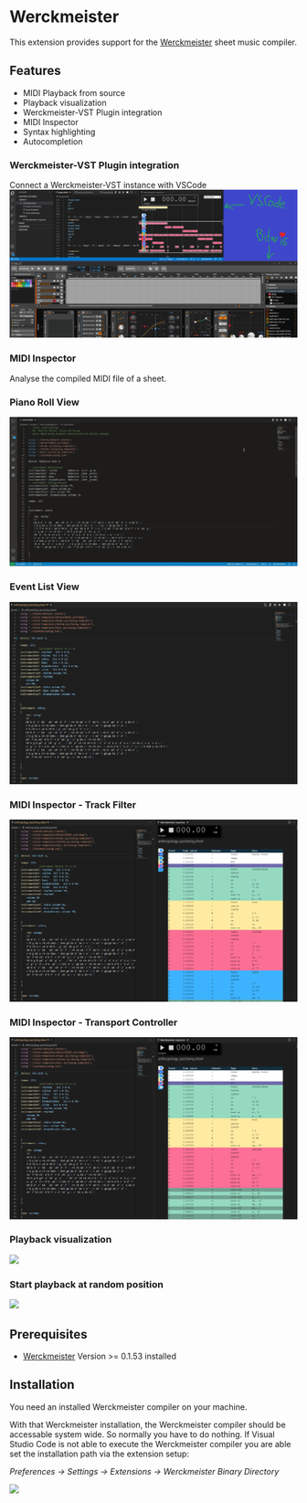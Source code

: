 # Werckmeister

This extension provides support for the [Werckmeister](https://werckme.github.io) sheet music compiler.


## Features

* MIDI Playback from source
* Playback visualization
* Werckmeister-VST Plugin integration
* MIDI Inspector
* Syntax highlighting
* Autocompletion


### Werckmeister-VST Plugin integration
Connect a Werckmeister-VST instance with VSCode
<img src="https://raw.githubusercontent.com/werckme/werckmeister/manual-update/assets/vst2vscode.gif">

### MIDI Inspector
Analyse the compiled MIDI file of a sheet. 

### Piano Roll View
<img src="https://raw.githubusercontent.com/werckme/werckmeister-codext/master/assets/features/werckmeister-inspector-piano-roll.gif">

### Event List View
<img src="https://raw.githubusercontent.com/werckme/werckmeister-codext/master/assets/features/werckmeister-inspector.gif">

### MIDI Inspector - Track Filter
<img src="https://raw.githubusercontent.com/werckme/werckmeister-codext/master/assets/features/werckmeister-inspector-filter.gif">

### MIDI Inspector - Transport Controller
<img src="https://raw.githubusercontent.com/werckme/werckmeister-codext/master/assets/features/werckmeister-inspector-transport.gif">

### Playback visualization
<img src="https://raw.githubusercontent.com/werckme/werckmeister-codext/master/assets/features/playbackvis.gif">

### Start playback at random position
<img src="https://raw.githubusercontent.com/werckme/werckmeister-codext/master/assets/features/startfrompos.gif">


## Prerequisites

* [Werckmeister](https://werckme.github.io) Version >= 0.1.53 installed

## Installation

You need an installed Werckmeister compiler on your machine.

With that Werckmeister installation, the Werckmeister compiler should be accessable system wide. So normally you have to do nothing.
If Visual Studio Code is not able to execute the Werckmeister compiler you are able set the installation path via the extension setup:

*Preferences -> Settings -> Extensions -> Werckmeister Binary Directory*

<img src="https://raw.githubusercontent.com/werckme/werckmeister-codext/master/assets/pathsetup.png">
